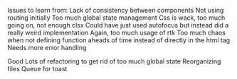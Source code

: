 Issues to learn from: Lack of consistency between components
Not using routing initially
Too much global state management
Css is wack, too much going on, not enough clsx
Could have just used autofocus but instead did a really weird implementation
Again, too much usage of rtk
Too much chaos when not defining function aheads of time instead of directly in the html tag
Needs more error handling

Good
Lots of refactoring to get rid of too much global state
Reorganizing files
Queue for toast
